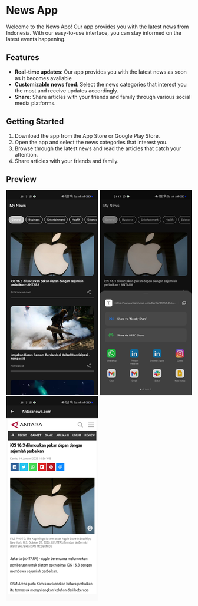 # News App

Welcome to the News App! Our app provides you with the latest news from Indonesia. With our easy-to-use interface, you can stay informed on the latest events happening.

## Features

- **Real-time updates**: Our app provides you with the latest news as soon as it becomes available
- **Customizable news feed**: Select the news categories that interest you the most and receive updates accordingly.
- **Share**: Share articles with your friends and family through various social media platforms.

## Getting Started
1. Download the app from the App Store or Google Play Store.  
2. Open the app and select the news categories that interest you.
3. Browse through the latest news and read the articles that catch your attention.
4. Share articles with your friends and family.

## Preview
<div class="row" style="item-align:center">
  <img src="https://github.com/vinrawanzzz/fl_news_app/blob/main/assets/example1.jpg?raw=true" width="250">
  <img src="https://github.com/vinrawanzzz/fl_news_app/blob/main/assets/example2.jpg?raw=true" width="250">
  <img src="https://github.com/vinrawanzzz/fl_news_app/blob/main/assets/example3.jpg?raw=true" width="250">
</div>

